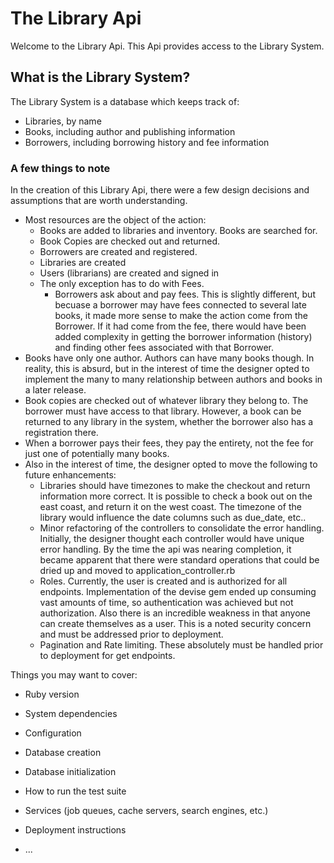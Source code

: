 # The Library Api

Welcome to the Library Api.  This Api provides access to the Library System. 

## What is the Library System? 
The Library System is a database which keeps track of:
  - Libraries, by name
  - Books, including author and publishing information
  - Borrowers, including borrowing history and fee information

### A few things to note
In the creation of this Library Api, there were a few design decisions and assumptions that are worth understanding.
  - Most resources are the object of the action:
    - Books are added to libraries and inventory. Books are searched for.
    - Book Copies are checked out and returned.
    - Borrowers are created and registered.
    - Libraries are created
    - Users (librarians) are created and signed in
    - The only exception has to do with Fees.
      - Borrowers ask about and pay fees.  This is slightly different, but becuase a borrower may have fees connected to several late books, it made more sense to make the action come from the Borrower. If it had come from the fee, there would have been added complexity in getting the borrower information (history) and finding other fees associated with that Borrower.
  - Books have only one author. Authors can have many books though. In reality, this is absurd, but in the interest of time the designer opted to implement the many to many relationship between authors and books in a later release.
  - Book copies are checked out of whatever library they belong to. The borrower must have access to that library. However, a book can be returned to any library in the system, whether the borrower also has a registration there.
  - When a borrower pays their fees, they pay the entirety, not the fee for just one of potentially many books. 
  - Also in the interest of time, the designer opted to move the following to future enhancements:
    - Libraries should have timezones to make the checkout and return information more correct. It is possible to check a book out on the east coast, and return it on the west coast. The timezone of the library would influence the date columns such as due_date, etc..
    - Minor refactoring of the controllers to consolidate the error handling.  Initially, the designer thought each controller would have unique error handling. By the time the api was nearing completion, it became apparent that there were standard operations that could be dried up and moved to application_controller.rb
    - Roles. Currently, the user is created and is authorized for all endpoints. Implementation of the devise gem ended up consuming vast amounts of time, so authentication was achieved but not authorization.  Also there is an incredible weakness in that anyone can create themselves as a user. This is a noted security concern and must be addressed prior to deployment.
    - Pagination and Rate limiting. These absolutely must be handled prior to deployment for get endpoints.

Things you may want to cover:

* Ruby version

* System dependencies

* Configuration

* Database creation

* Database initialization

* How to run the test suite

* Services (job queues, cache servers, search engines, etc.)

* Deployment instructions

* ...
